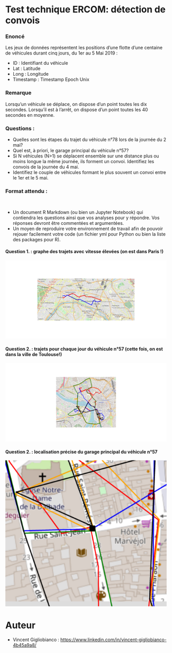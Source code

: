 # Test technique ERCOM: détection de convois

### Enoncé
Les jeux de données représentent les positions d’une flotte d’une centaine de véhicules durant cinq jours, du 1er au 5 Mai 2019 :
 
 * ID : Identifiant du véhicule
 * Lat : Latitude
 * Long : Longitude
 * Timestamp : Timestamp Epoch Unix
 
### Remarque
Lorsqu’un véhicule se déplace, on dispose d’un point toutes les dix secondes. Lorsqu’il est à l’arrêt, on dispose d’un point toutes les 40 secondes en moyenne.
 
### Questions :
 * Quelles sont les étapes du trajet du véhicule n°78 lors de la journée du 2 mai?
 * Quel est, à priori, le garage principal du véhicule n°57?
 * Si N véhicules (N>1) se déplacent ensemble sur une distance plus ou moins longue la même journée, ils forment un convoi. Identifiez les convois de la journée du 4 mai.
 * Identifiez le couple de véhicules formant le plus souvent un convoi entre le 1er et le 5 mai.
 
### Format attendu :
 
 * Un document R Markdown (ou bien un Jupyter Notebook) qui contiendra les questions ainsi que vos analyses pour y répondre. Vos réponses devront être commentées et argumentées.
 * Un moyen de reproduire votre environnement de travail afin de pouvoir rejouer facilement votre code (un fichier yml pour Python ou bien la liste des packages pour R).


#### Question 1. : graphe des trajets avec vitesse élevées (on est dans Paris !)
<img src="img/trajets_AR.png" width="516">

#### Question 2. : trajets pour chaque jour du véhicule n°57 (cette fois, on est dans la ville de Toulouse!) 
<img src="img/trajets_loc_garage.png" width="516">

#### Question 2. : localisation précise du garage principal du véhicule n°57
<img src="img/localisation_garage.png" width="516">

# Auteur
 * Vincent Gigliobianco : https://www.linkedin.com/in/vincent-gigliobianco-4b45a9a8/
 
